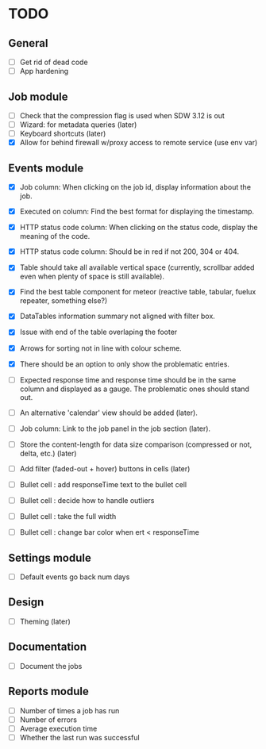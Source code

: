 # TODO

## General
- [ ] Get rid of dead code
- [ ] App hardening

## Job module
- [ ] Check that the compression flag is used when SDW 3.12 is out
- [ ] Wizard: for metadata queries (later)
- [ ] Keyboard shortcuts (later)
- [x] Allow for behind firewall w/proxy access to remote service (use env var)

## Events module
- [x] Job column: When clicking on the job id, display information about the job.
- [x] Executed on column: Find the best format for displaying the timestamp.
- [x] HTTP status code column: When clicking on the status code, display the meaning of the code.
- [x] HTTP status code column: Should be in red if not 200, 304 or 404.
- [x] Table should take all available vertical space (currently, scrollbar added even when plenty of space is still available).
- [x] Find the best table component for meteor (reactive table, tabular, fuelux repeater, something else?)
- [x] DataTables information summary not aligned with filter box.
- [x] Issue with end of the table overlaping the footer
- [x] Arrows for sorting not in line with colour scheme.
- [x] There should be an option to only show the problematic entries.
- [ ] Expected response time and response time should be in the same column and displayed as a gauge. The problematic ones should stand out.
- [ ] An alternative 'calendar' view should be added (later).
- [ ] Job column: Link to the job panel in the job section (later).
- [ ] Store the content-length for data size comparison (compressed or not, delta, etc.) (later)
- [ ] Add filter (faded-out + hover) buttons in cells (later)
- [ ] Bullet cell : add responseTime text to the bullet cell
- [ ] Bullet cell : decide how to handle outliers
- [ ] Bullet cell : take the full width 
- [ ] Bullet cell : change bar color when ert < responseTime


## Settings module
- [ ] Default events go back num days

## Design
- [ ] Theming (later)

## Documentation
- [ ] Document the jobs

## Reports module
- [ ] Number of times a job has run
- [ ] Number of errors
- [ ] Average execution time
- [ ] Whether the last run was successful
